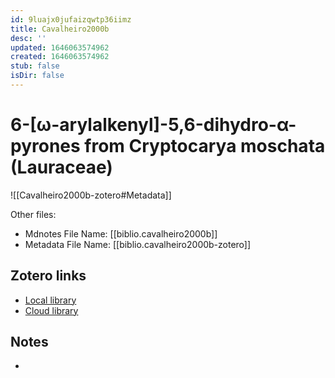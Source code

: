 ```yaml
---
id: 9luajx0jufaizqwtp36iimz
title: Cavalheiro2000b
desc: ''
updated: 1646063574962
created: 1646063574962
stub: false
isDir: false
---
```

# 6-[<span class="nocase">ω</span>-arylalkenyl]-5,6-dihydro-<span class="nocase">α</span>-pyrones from Cryptocarya moschata (Lauraceae)

![[Cavalheiro2000b-zotero#Metadata]]

Other files:
* Mdnotes File Name: [[biblio.cavalheiro2000b]]
* Metadata File Name: [[biblio.cavalheiro2000b-zotero]]

##  Zotero links
* [Local library](zotero://select/items/1_PT7VK6SZ)
* [Cloud library](http://zotero.org/users/7593438/items/PT7VK6SZ)

## Notes
- 

